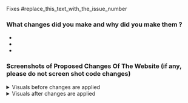 Fixes #replace_this_text_with_the_issue_number

### What changes did you make and why did you make them ?

  -
  -
  -

### Screenshots of Proposed Changes Of The Website  (if any, please do not screen shot code changes)

<details>
<summary>Visuals before changes are applied</summary>

<img src="Paste_Your_Image_Link_Here_After_Attaching_Files" />

</details>

<details>
<summary>Visuals after changes are applied</summary>

<img src="Paste_Your_Image_Link_Here_After_Attaching_Files" />

</details>
